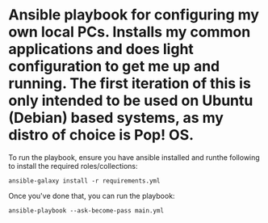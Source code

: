 # Ansible playbook for configuring my own local PCs. Installs my common applications and does light configuration to get me up and running. The first iteration of this is only intended to be used on Ubuntu (Debian) based systems, as my distro of choice is Pop! OS.

To run the playbook, ensure you have ansible installed and runthe following to install the required roles/collections:
```
ansible-galaxy install -r requirements.yml
```

Once you've done that, you can run the playbook:
```
ansible-playbook --ask-become-pass main.yml
```
